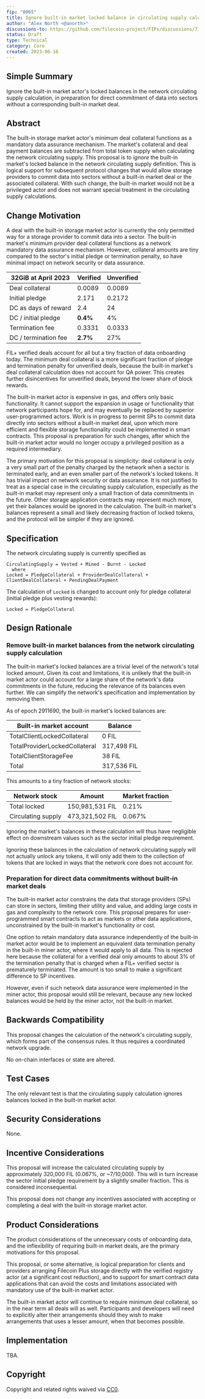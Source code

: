```yaml
---
fip: "0065"
title: Ignore built-in market locked balance in circulating supply calculation
author: "Alex North <@anorth>"
discussions-to: https://github.com/filecoin-project/FIPs/discussions/719
status: Draft
type: Technical
category: Core
created: 2023-06-16
---
```


## Simple Summary
Ignore the built-in market actor's locked balances in the network circulating supply calculation,
in preparation for direct commitment of data into sectors without a corresponding built-in market deal.

## Abstract
The built-in storage market actor's minimum deal collateral functions as a mandatory data assurance mechanism.
The market's collateral and deal payment balances are subtracted from total token supply when calculating the network circulating supply.
This proposal is to _ignore_ the built-in market's locked balance in the network circulating supply definition.
This is logical support for subsequent protocol changes that would allow storage providers to 
commit data into sectors without a built-in market deal or the associated collateral.
With such change, the built-in market would not be a privileged actor and does not warrant special treatment
in the circulating supply calculations.

## Change Motivation
A deal with the built-in storage market actor is currently the only permitted way for a storage provider to commit data into a sector.
The built-in market's minimum provider deal collateral functions as a network mandatory data assurance mechanism.
However, collateral amounts are tiny compared to the sector's initial pledge or termination penalty,
so have minimal impact on network security or data assurance.

| 32GiB at April 2023  | Verified | Unverified |
|----------------------|----------|------------|
| Deal collateral      | 0.0089   | 0.0089     |
| Initial pledge       | 2.171    | 0.2172     |
| DC as days of reward | 2.4      | 24         |
| DC / initial pledge  | **0.4%** | 4%         |
| Termination fee      | 0.3331   | 0.0333     |
| DC / termination fee | **2.7%** | 27%        |

FIL+ verified deals account for all but a tiny fraction of data onboarding today.
The minimum deal collateral is a more significant fraction of pledge and termination penalty for unverified deals,
because the built-in market's deal collateral calculation does not account for QA power.
This creates further disincentives for unverified deals, beyond the lower share of block rewards.

The built-in market actor is expensive in gas, and offers only basic functionality.
It cannot support the expansion in usage or functionality that network participants hope for,
and may eventually be replaced by superior user-programmed actors.
Work is in progress to permit SPs to commit data directly into sectors without a built-in market deal,
upon which more efficient and flexible storage functionality could be implemented in smart contracts.
This proposal is preparation for such changes, after which the built-in market actor would no longer occupy
a privileged position as a required intermediary.

The primary motivation for this proposal is simplicity:
deal collateral is only a very small part of the penalty charged by the network when a sector is terminated early,
and an even smaller part of the network's locked tokens.
It has trivial impact on network security or data assurance.
It is not justified to treat as a special case in the circulating supply calculation,
especially as the built-in market may represent only a small fraction of data commitments in the future.
Other storage application contracts may represent much more, yet their balances would be ignored in the calculation.
The built-in market's balances represent a small and likely decreasing fraction of locked tokens,
and the protocol will be simpler if they are ignored.

## Specification
The network circulating supply is currently specified as

```
CirculatingSupply = Vested + Mined - Burnt - Locked
  where
Locked = PledgeCollateral + ProviderDealCollateral + ClientDealCollateral + PendingDealPayment 
```

The calculation of `Locked` is changed to account only for pledge collateral (initial pledge plus vesting rewards):
```
Locked = PledgeCollateral
```

## Design Rationale
### Remove built-in market balances from the network circulating supply calculation
The built-in market's locked balances are a trivial level of the network's total locked amount.
Given its cost and limitations, it is unlikely that the built-in market actor could account for
a large share of the network's data commitments in the future,
reducing the relevance of its balances even further.
We can simplify the network's specification and implementation by removing them.

As of epoch 2911690, the built-in market's locked balances are:

| Built-in market account       | Balance     |
|-------------------------------|-------------|
| TotalClientLockedCollateral   | 0 FIL       |
| TotalProviderLockedCollateral | 317,498 FIL |
| TotalClientStorageFee         | 38 FIL      |
| Total                         | 317,536 FIL |

This amounts to a tiny fraction of network stocks:

| Network stock      | Amount          | Market fraction |
|--------------------|-----------------|-----------------|
| Total locked       | 150,981,531 FIL | 0.21%           |
| Circulating supply | 473,321,502 FIL | 0.067%          |

Ignoring the market's balances in these calculation will thus have negligible effect on downstream values
such as the sector initial pledge requirement.

Ignoring these balances in the calculation of network circulating supply will not actually unlock any tokens,
it will only add them to the collection of tokens that are locked in ways that the network core does not account for.

### Preparation for direct data commitments without built-in market deals
The built-in market actor constrains the data that storage providers (SPs) can store in sectors, limiting their utility and value,
and adding large costs in gas and complexity to the network core.
This proposal prepares for user-programmed smart contracts to act as markets or other data applications,
unconstrained by the built-in market's functionality or cost.

One option to retain mandatory data assurance independently of the built-in market actor would be 
to implement an equivalent data termination penalty in the built-in miner actor, where it would apply to all data.
This is rejected here because the collateral for a verified deal only amounts to about 3% of the termination penalty
that is charged when a FIL+ verified sector is prematurely terminated.
The amount is too small to make a significant difference to SP incentives.

However, even if such network data assurance were implemented in the miner actor, this proposal would still be relevant,
because any new locked balances would be held by the miner actor, not the built-in market.

## Backwards Compatibility
This proposal changes the calculation of the network's circulating supply, which forms part of the consensus rules.
It thus requires a coordinated network upgrade.

No on-chain interfaces or state are altered.

## Test Cases
The only relevant test is that the circulating supply calculation ignores balances locked in the built-in market actor.

## Security Considerations
None.

## Incentive Considerations
This proposal will increase the calculated circulating supply by approximately 320,000 FIL (0.067%, or ~7/10,000).
This will in turn increase the sector initial pledge requirement by a slightly smaller fraction.
This is considered inconsequential.

This proposal does not change any incentives associated with accepting or completing a deal with the built-in storage market actor.

## Product Considerations
The product considerations of the unnecessary costs of onboarding data, and the inflexibility of requiring built-in market deals,
are the primary motivations for this proposal.

This proposal, or some alternative, is logical preparation for clients and providers arranging
Filecoin Plus storage directly with the verified registry actor (at a significant cost reduction),
and to support for smart contract data applications that can avoid the costs and limitations associated with
mandatory use of the built-in market actor.

The built-in market actor will continue to require minimum deal collateral, so in the near term all deals will as well.
Participants and developers will need to explicitly alter their arrangements should they wish to make 
arrangements that uses a lesser amount, when that becomes possible.

## Implementation
TBA.

## Copyright
Copyright and related rights waived via [CC0](https://creativecommons.org/publicdomain/zero/1.0/).
